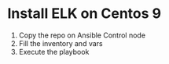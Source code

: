 # Install ELK on Centos 9

1) Copy the repo on Ansible Control node
2) Fill the inventory and vars
3) Execute the playbook
